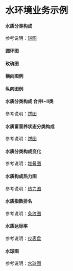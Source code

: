 # 水环境业务示例

#### 水质分类构成  
参考说明：[饼图](/pie)
<vuep template="#simple_1"></vuep>
<script v-pre type="text/x-template" id="simple_1">
<template>
    <e-pie business="waterGrades" :data="data" style="width: 400px; height: 300px;"></e-pie>
</template>

<script>
  export default {
    data () {
      return {
        data: [
            { name: 'Ⅰ类', value: 5 },
            { name: 'Ⅱ类', value: 5 },
            { name: 'Ⅲ类', value: 30 },
            { name: 'Ⅳ类', value: 20 },
            { name: 'Ⅴ类', value: 10 },
            { name: '劣Ⅴ类', value: 2 }
        ]
      }
    }
  }
</script>
</script>

#### 圆环图
<vuep template="#simple-pie_2_dark"></vuep>
<script v-pre type="text/x-template" id="simple-pie_2_dark">
<template>
    <div>
		<!-- 圆环图 -->
		<e-pie
			:data="pieData"
			:config="{
				color: 'waterGradesColor',
				title: '总个数\n300',
				type: 'ring'
			}"
			style="width: 400px;height: 300px;"
		></e-pie>
	</div>
    
</template>

<script>
  export default {
    data () {
      return {
        pieData: [
            { name: 'Ⅰ类', value: 5 },
            { name: 'Ⅱ类', value: 5 },
            { name: 'Ⅲ类', value: 30 },
            { name: 'Ⅳ类', value: 20 },
            { name: 'Ⅴ类', value: 10 },
            { name: '劣Ⅴ类', value: 2 }
        ]
      }
    }
  }
</script>
</script>


#### 玫瑰图
<vuep template="#simple-pie_1_dark1"></vuep>
<script v-pre type="text/x-template" id="simple-pie_1_dark1">
<template>
    <div>		
		<!-- 玫瑰图 -->
		<e-pie
			:data="pieData"
			:config="{
				color: 'waterGradesColor',
				type: 'rose'
			}"
			style="width: 400px;height: 300px;"
		></e-pie>
	</div>
    
</template>

<script>
  export default {
    data () {
      return {
        pieData: [
            { name: 'Ⅰ类', value: 5 },
            { name: 'Ⅱ类', value: 5 },
            { name: 'Ⅲ类', value: 30 },
            { name: 'Ⅳ类', value: 20 },
            { name: 'Ⅴ类', value: 10 },
            { name: '劣Ⅴ类', value: 2 }
        ]
      }
    }
  }
</script>
</script>



#### 横向图例
<vuep template="#simple-pie_tl1"></vuep>
<script v-pre type="text/x-template" id="simple-pie_tl1">
<template>
	<div>
		<e-pie
			:data="pieData"
			:config="{
				color: 'waterGradesColor',
				showLegend: true
			}"
			style="width: 500px;height: 300px;"
		></e-pie>
	</div>
</template>

<script>
  export default {
    data () {
      return {
        pieData: [
            { name: 'Ⅰ类', value: 5 },
            { name: 'Ⅱ类', value: 5 },
            { name: 'Ⅲ类', value: 30 },
            { name: 'Ⅳ类', value: 20 },
            { name: 'Ⅴ类', value: 10 },
            { name: '劣Ⅴ类', value: 2 }
        ]
      }
    }
  }
</script>
</script>


#### 纵向图例
<vuep template="#simple-pie_tl1"></vuep>
<script v-pre type="text/x-template" id="simple-pie_tl1">
<template>
	<div>
		<e-pie
			:data="pieData"
			:config="{
				color: 'waterGradesColor',
				showLegend: true,
				legendOrient: 'vertical'
			}"
			style="width: 500px;height: 300px;"
		></e-pie>
	</div>
</template>

<script>
  export default {
    data () {
      return {
        pieData: [
            { name: 'Ⅰ类', value: 5 },
            { name: 'Ⅱ类', value: 5 },
            { name: 'Ⅲ类', value: 30 },
            { name: 'Ⅳ类', value: 20 },
            { name: 'Ⅴ类', value: 10 },
            { name: '劣Ⅴ类', value: 2 }
        ]
      }
    }
  }
</script>
</script>


#### 水质分类构成 合并Ⅰ~Ⅱ类
参考说明：[饼图](/pie)
<vuep template="#simple_2"></vuep>
<script v-pre type="text/x-template" id="simple_2">
<template>
    <e-pie business="merge1n2WaterGrades" :data="data" style="width: 400px; height: 300px;"></e-pie>
</template>

<script>
  export default {
	created () {
	  	this.$xEchart.setChartConfig({
	  		THEME_COLOR: 'light'
	  	});
	},
    data () {
      return {
        data: [
            { name: 'Ⅰ~Ⅱ类', value: 10 },
            { name: 'Ⅲ类', value: 30 },
            { name: 'Ⅳ类', value: 20 },
            { name: 'Ⅴ类', value: 10 },
            { name: '劣Ⅴ类', value: 2 }
        ]
      }
    }
  }
</script>
</script>

#### 水质富营养状态分类构成
参考说明：[饼图](/pie)
<vuep template="#simple_3"></vuep>
<script v-pre type="text/x-template" id="simple_3">
<template>
    <e-pie business="eutrophicationColor" :data="data" style="width: 400px; height: 300px;"></e-pie>
</template>

<script>
  export default {
    data () {
      return {
        data: [
            { name: '贫营养', value: 10 },
            { name: '中营养', value: 30 },
            { name: '轻度富营养', value: 20 },
            { name: '中度富营养', value: 10 },
            { name: '重度富营养', value: 2 }
        ]
      }
    }
  }
</script>
</script>

#### 水质分类构成变化
参考说明：[堆叠图](/stackBar)
<vuep template="#simple_4"></vuep>
<script v-pre type="text/x-template" id="simple_4">
<template>
    <e-stack-bar
        style="width: 500px;height: 500px;"
        :data="data"
        :config="{
            color: 'waterGradesColor'
        }"
    ></e-stack-bar>

</template>

<script>
  export default {
    data () {
      return {
        data: {
            xAxis: ['2015年', '2016年', '2017年'],
            series: [
                { name: 'Ⅰ类', data: [20, 25, 30] },
                { name: 'Ⅱ类', data: [20, 25, 30] },
                { name: 'Ⅲ类', data: [60, 50, 30] },
                { name: 'Ⅳ类', data: [0, 0, 10] },
                { name: 'Ⅴ类', data: [0, 0, 0] },
                { name: '劣Ⅴ类', data: [0, 0, 0] },
            ]
        }
      }
    }
  }
</script>
</script>

#### 水质构成热力图
参考说明：[热力图](/heatmap)
<vuep template="#simple_5"></vuep>
<script v-pre type="text/x-template" id="simple_5">
<template>
    <e-heatmap
        style="width: 500px;height: 600px;"
        business="waterGrades"
        :data="data"
    ></e-heatmap>

</template>

<script>
  export default {
    data () {
      return {
        data: {
          xAxis: ['2015年', '2016年', '2017年', '2018年', '2019年'],
          series: [
              { name: '广州市', data: [1, 2, 3, 4, 5] },
              { name: '深圳市', data: [1, 2, 3, 4, 5] },
              { name: '东莞市', data: [1, 6, 3, 4, 5] },
              { name: '广州市', data: [1, 2, 3, 4, 5] },
              { name: '广州市', data: [3, 2, 3, 4, 5] },
              { name: '广州市', data: [3, 2, 3, 4, 5] },
              { name: '广州市', data: [1, 2, 3, 4, 5] },
              { name: '广州市', data: [1, 2, 3, 4, 5] },
              { name: '广州市', data: [1, 2, 3, 4, 5] },
              { name: '中山市', data: [6, 2, 3, 4, 5] }
          ]
        }
      }
    }
  }
</script>
</script>

#### 水质指数排名
参考说明：[条纹图](/stripeBar)
<vuep template="#simple_6"></vuep>
<script v-pre type="text/x-template" id="simple_6">
<template>
    <e-stripe-bar
        style="width: 500px;height: 500px;"
        :data="data"
    ></e-stripe-bar>

</template>

<script>
  export default {
    data () {
      return {
        data: [
          { name: '广州', rank: 1, value: 2.5 },
          { name: '广州', rank: 2, value: 2.8 },
          { name: '广州', rank: 3, value: 2.9 },
          { name: '广州', rank: 4, value: 3.1 },
          { name: '广州', rank: 5, value: 3.5 },
          { name: '广州', rank: 6, value: 3.8 },
          { name: '广州', rank: 7, value: 4.5 },
          { name: '广州', rank: 8, value: 4.8 },
          { name: '广州', rank: 9, value: 5.6 },
          { name: '广州', rank: 10, value: 5.8 },
          { name: '广州', rank: 11, value: 5.8 },
          { name: '广州', rank: 12, value: 6.2 }
        ]
      }
    }
  }
</script>
</script>


#### 水质达标率
参考说明：[仪表盘](/guage)
<vuep template="#simple_7"></vuep>
<script v-pre type="text/x-template" id="simple_7">
<template>
    <e-dash-board
        style="width: 500px;height: 500px;"
        :data="data"
        :config="config"
    ></e-dash-board>

</template>

<script>
  export default {
    data () {
      return {
        data: { value: 80 },
        config:{
                color: '#27e4ae'
            }
      }
    }
  }
</script>
</script>

#### 水球图
参考说明：[水球图](/liquidFill)
<vuep template="#simple_8"></vuep>
<script v-pre type="text/x-template" id="simple_8">
<template>
    <e-water-polo
            style="width: 300px;height: 300px;"
            :data="{ value: 0.56 }"
            :config="{
                color: '#68cffe'
            }"
        ></e-water-polo>
</template>

<script>
  export default {
    data () {
      return {
      }
    }
  }
</script>
</script>
 